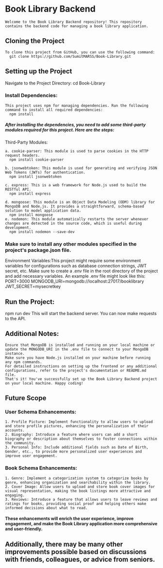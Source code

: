 # Book Library Backend
    Welcome to the Book Library Backend repository! This repository contains the backend code for managing a book library application.

## Cloning the Project
    To clone this project from GitHub, you can use the following command:
      git clone https://github.com/SumitMARSS/Book-Library.git
      
## Setting up the Project

  Navigate to the Project Directory:
    cd Book-Library
  
### Install Dependencies:
    This project uses npm for managing dependencies. Run the following command to install all required dependencies:
      npm install
    
##### After installing the dependencies, you need to add some third-party modules required for this project. Here are the steps:
 Third-Party Modules:

    a. cookie-parser: This module is used to parse cookies in the HTTP request headers.
      npm install cookie-parser
      
    b. jsonwebtoken: This module is used for generating and verifying JSON Web Tokens (JWTs) for authentication.
      npm install jsonwebtoken
      
    c. express: This is a web framework for Node.js used to build the RESTful API.
      npm install express
      
    d. mongoose: This module is an Object Data Modeling (ODM) library for MongoDB and Node.js. It provides a straightforward, schema-based solution to model application data.
      npm install mongoose
    e. nodemon: This module automatically restarts the server whenever changes are detected in the source code, which is useful during development.
      npm install nodemon --save-dev
      
### Make sure to install any other modules specified in the project's package.json file.

Environment Variables:This project might require some environment variables for configurations such as database connection strings, JWT secret, etc. 
Make sure to create a .env file in the root directory of the project and add necessary variables. An example .env file might look like this:
    PORT=3000
    MONGODB_URI=mongodb://localhost:27017/booklibrary
    JWT_SECRET=mysecretkey
    
## Run the Project:
  npm run dev
This will start the backend server. You can now make requests to the API.

## Additional Notes:
    Ensure that MongoDB is installed and running on your local machine or update the MONGODB_URI in the .env file to connect to your MongoDB instance.
    Make sure you have Node.js installed on your machine before running any npm commands.
    For detailed instructions on setting up the frontend or any additional configurations, refer to the project's documentation or README.md file.
    That's it! You've successfully set up the Book Library Backend project on your local machine. Happy coding!


## Future Scope
### User Schema Enhancements:
    1. Profile Picture: Implement functionality to allow users to upload and store profile pictures, enhancing the personalization of their accounts.
    2. Biography: Introduce a feature where users can add a short biography or description about themselves to foster connections within the community.
    3. Personal Info: Include additional fields such as Date of Birth, Gender, etc., to provide more personalized user experiences and improve user engagement.
### Book Schema Enhancements:
    1. Genre: Implement a categorization system to categorize books by genre, enhancing organization and searchability within the library.
    2. Cover Image: Allow users to upload and store book cover images for visual representation, making the book listings more attractive and engaging.
    3. Reviews: Introduce a feature that allows users to leave reviews and ratings for books, providing social proof and helping others make informed decisions about what to read.
    
#### These enhancements will enrich the user experience, improve engagement, and make the Book Library application more comprehensive and user-friendly. 
## Additionally, there may be many other improvements possible based on discussions with friends, colleagues, or advice from seniors.
